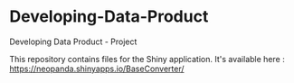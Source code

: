Developing-Data-Product
=======================

Developing Data Product - Project

This repository contains files for the Shiny application.
It's available here :
https://neopanda.shinyapps.io/BaseConverter/
